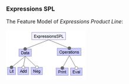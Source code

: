### Expressions SPL

The Feature Model of <i>Expressions Product Line</i>:

![EPL](https://github.com/Xheva/Expressions_SPL/blob/master/images/ExpressionsSPL.png)
